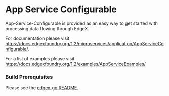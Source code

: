 # App Service Configurable

App-Service-Configurable is provided as an easy way to get started with processing data flowing through EdgeX.

For documentation please visit https://docs.edgexfoundry.org/1.2/microservices/application/AppServiceConfigurable/.

For a list of examples please visit https://docs.edgexfoundry.org/1.2/examples/AppServiceExamples/

### Build Prerequisites

Please see the [edgex-go README](https://github.com/edgexfoundry/edgex-go/blob/master/README.md).
 